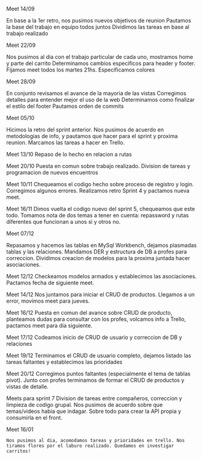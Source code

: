 Meet 14/09

En base a la 1er retro, nos pusimos nuevos objetivos de reunion
Pautamos la base del trabajo en equipo todos juntos
Dividimos las tareas en base al trabajo realizado

Meet 22/09

Nos pusimos al dia con el trabajo particular de cada uno, mostramos home y parte del carrito
Determinamos cambios especificos para header y footer.
Fijamos meet todos los martes 21hs.
Especificamos colores

Meet 28/09

En conjunto revisamos el avance de la mayoria de las vistas
Corregimos detalles para entender mejor el uso de la web
Determinamos como finalizar el estilo del footer
Pautamos orden de commits

Meet 05/10

Hicimos la retro del sprint anterior. Nos pusimos de acuerdo en metodologias de info, y pautamos que hacer para el sprint y proxima reunion. Marcamos las tareas a hacer en Trello.

Meet 13/10
Repaso de lo hecho en relacion a rutas

Meet 20/10
Puesta en comun sobre trabajo realizado. Division de tareas y programacion de nuevos encuentros


Meet 10/11
Chequeamos el codigo hecho sobre proceso de registro y login. Corregimos algunos errores. Realizamos retro Sprint 4 y pactamos nueva meet.

Meet 16/11
Dimos vuelta el codigo nuevo del sprint 5, chequeamos que este todo.
Tomamos nota de dos temas a tener en cuenta: repassword y rutas diferentes que funcionan a unos si y otros no.

Meet 07/12

Repasamos y hacemos las tablas en MySql Workbench, dejamos plasmadas tablas y las relaciones. Mandamos DER y estructura de DB a profes para correccion. Dividimos creacion de modelos para la proxima juntada hacer asociaciones.

Meet  12/12
Checkeamos modelos armados y establecimos las asociaciones. Pactamos fecha de siguiente meet.

Meet 14/12
Nos juntamos para iniciar el CRUD de productos. Llegamos a un error, movimos meet para jueves.

Meet 16/12
Puesta en comun del avance sobre CRUD de producto, planteamos dudas para consultar con los profes, volcamos info a Trello, pactamos meet para dia siguiente.

Meet 17/12
Codeamos inicio de CRUD de usuario y correccion de DB y relaciones

Meet 19/12 
Terminamos el CRUD de usuario completo, dejamos listado las tareas faltantes y establecimos las prioridades

Meet 20/12
Corregimos puntos faltantes (especialmente el tema de tablas pivot). Junto con profes terminamos de formar el CRUD de productos y vistas de detalle.

Meets para sprint 7
Division de tareas entre compañeros, correccion y limpieza de codigo grupal. Nos pusimos de acuerdo sobre que temas/videos habia que indagar. Sobre todo para crear la API propia y consumirla en el front.

Meet 16/01

    Nos pusimos al dia, acomodamos tareas y prioridades en trello. Nos tiramos flores por el laburo realizado. Quedamos en investigar carritos! 






